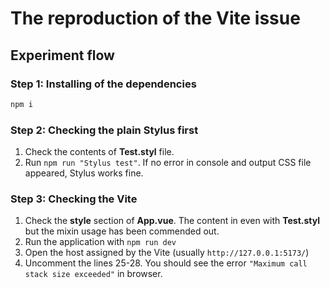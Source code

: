 # The reproduction of the Vite issue

## Experiment flow


### Step 1: Installing of the dependencies

```bash
npm i
```


### Step 2: Checking the plain Stylus first

1. Check the contents of **Test.styl** file. 
2. Run `npm run "Stylus test"`. If no error in console and output CSS file appeared, Stylus works fine.


### Step 3: Checking the Vite


1. Check the **style** section of **App.vue**. The content in even with **Test.styl** but the mixin usage has been commended out. 
2. Run the application with `npm run dev`
3. Open the host assigned by the Vite (usually `http://127.0.0.1:5173/`)
4. Uncomment the lines 25-28. You should see the error `"Maximum call stack size exceeded"` in browser.
